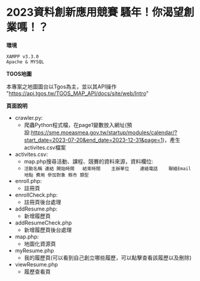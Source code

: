 # 2023資料創新應用競賽  騷年！你渴望創業嗎！？

**環境**
```
XAMPP v3.3.0
Apache & MYSQL
```

**TGOS地圖**

本專案之地圖圖台以Tgos為主，並以其API操作
"https://api.tgos.tw/TGOS_MAP_API/docs/site/web/Intro"

**頁面說明**

+ crawler.py:
  + 爬蟲Python程式檔，在page1變數放入網址(預設:https://sme.moeasmea.gov.tw/startup/modules/calendar/?start_date=2023-07-20&end_date=2023-12-31&page=1)，產生activites.csv檔案
+ activites.csv:
  + map.php搜尋活動、課程、競賽的資料來源，資料欄位:
  + `活動名稱 連結 開始時間	結束時間	主辦單位	連絡電話	聯絡Email 地點 費用 參加對象 縣市 類型`
+ enroll.php:
  + 註冊頁
+ enrollCheck.php:
  + 註冊頁後台處理
+ addResume.php:
  + 新增履歷頁
+ addResumeCheck.php
  + 新增履歷頁後台處理
+ map.php:
  + 地圖化資源頁
+ myResume.php
  + 我的履歷頁(可以看到自己創立哪些履歷，可以點擊查看該履歷以及刪除)
+ viewResume.php
  + 履歷查看頁

